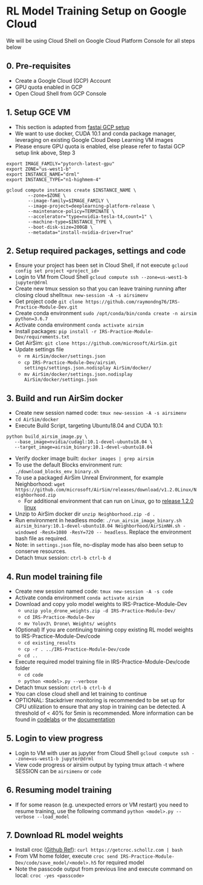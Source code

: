 # RL Model Training Setup on Google Cloud

We will be using Cloud Shell on Google Cloud Platform Console for all steps below

## 0. Pre-requisites
- Create a Google Cloud (GCP) Account
- GPU quota enabled in GCP
- Open Cloud Shell from GCP Console

## 1. Setup GCE VM
- This section is adapted from [fastai GCP setup](https://course.fast.ai/start_gcp.html)
- We want to use docker, CUDA 10.1 and conda package manager, leveraging on existing Google Cloud Deep Learning VM images
- Please ensure GPU quota is enabled, else please refer to fastai GCP setup link above, Step 3

```
export IMAGE_FAMILY="pytorch-latest-gpu"
export ZONE="us-west1-b"
export INSTANCE_NAME="drml"
export INSTANCE_TYPE="n1-highmem-4"

gcloud compute instances create $INSTANCE_NAME \
        --zone=$ZONE \
        --image-family=$IMAGE_FAMILY \
        --image-project=deeplearning-platform-release \
        --maintenance-policy=TERMINATE \
        --accelerator="type=nvidia-tesla-t4,count=1" \
        --machine-type=$INSTANCE_TYPE \
        --boot-disk-size=200GB \
        --metadata="install-nvidia-driver=True"
```

## 2. Setup required packages, settings and code
- Ensure your project has been set in Cloud Shell, if not execute `gcloud config set project <project_id>`
- Login to VM from Cloud Shell `gcloud compute ssh --zone=us-west1-b jupyter@drml`
- Create new tmux session so that you can leave training running after closing cloud shell`tmux new-session -A -s airsimenv`
- Get project code `git clone https://github.com/raymondng76/IRS-Practice-Module-Dev.git`
- Create conda environment `sudo /opt/conda/bin/conda create -n airsim python=3.6.7`
- Activate conda environment `conda activate airsim`
- Install packages: `pip install -r IRS-Practice-Module-Dev/requirements.txt`
- Get AirSim: `git clone https://github.com/microsoft/AirSim.git`
- Update settings file
    - `rm AirSim/docker/settings.json`
    - `cp IRS-Practice-Module-Dev/airsim\ settings/settings.json.nodisplay AirSim/docker/`
    - `mv AirSim/docker/settings.json.nodisplay AirSim/docker/settings.json`

## 3. Build and run AirSim docker
- Create new session named code: `tmux new-session -A -s airsimenv`
- `cd AirSim/docker`
- Execute Build Script, targeting Ubuntu18.04 and CUDA 10.1:
```
python build_airsim_image.py \
   --base_image=nvidia/cudagl:10.1-devel-ubuntu18.04 \
   --target_image=airsim_binary:10.1-devel-ubuntu18.04
```
- Verify docker image built: `docker images | grep airsim`
- To use the default Blocks environment run: `./download_blocks_env_binary.sh`
- To use a packaged AirSim Unreal Environment, for example Neighborhood: `wget https://github.com/microsoft/AirSim/releases/download/v1.2.0Linux/Neighborhood.zip`
  - For additional environment that can run on Linux, go to [release 1.2.0 linux](https://github.com/microsoft/AirSim/releases/tag/v1.2.0Linux)
- Unzip to AirSim docker dir `unzip Neighborhood.zip -d .`
- Run environment in headless mode: `./run_airsim_image_binary.sh airsim_binary:10.1-devel-ubuntu18.04 Neighborhood/AirSimNH.sh -windowed -ResX=1080 -ResY=720 -- headless`. Replace the environment bash file as required.
- Note: in `settings.json` file, no-display mode has also been setup to conserve resources.
- Detach tmux session: `ctrl-b ctrl-b d`

## 4. Run model training file
- Create new session named code: `tmux new-session -A -s code`
- Activate conda environment `conda activate airsim`
- Download and copy yolo model weights to IRS-Practice-Module-Dev
    - `unzip yolo_drone_weights.zip -d IRS-Practice-Module-Dev/`
    - `cd IRS-Practice-Module-Dev`
    - `mv Yolov3\ Drone\ Weights/ weights`
- (Optional) If you are continuing training copy existing RL model weights to IRS-Practice-Module-Dev/code
    - `cd existing_results`
    - `cp -r . ../IRS-Practice-Module-Dev/code`
    - `cd ..`
- Execute required model training file in IRS-Practice-Module-Dev/code folder
    - `cd code`
    - `python <model>.py --verbose`
- Detach tmux session: `ctrl-b ctrl-b d`
- You can close cloud shell and let training to continue
- OPTIONAL: Stackdriver monitoring is recommended to be set up for CPU utilization to ensure that any stop in training can be detected. A threshold of < 40% for 5min is recommended. More information can be found in [codelabs](https://codelabs.developers.google.com/codelabs/cloud-monitoring-codelab/index.html?index=..%2F..index#0) or the [documentation](https://cloud.google.com/monitoring/quickstart-lamp)

## 5. Login to view progress
- Login to VM with user as jupyter from Cloud Shell `gcloud compute ssh --zone=us-west1-b jupyter@drml`
- View code progress or airsim output by typing tmux attach -t <SESSION> where SESSION can be `airsimenv` or `code`

## 6. Resuming model training
- If for some reason (e.g. unexpected errors or VM restart) you need to resume training, use the following command `python <model>.py --verbose --load_model`

## 7. Download RL model weights
- Install croc ([Github Ref](https://github.com/schollz/croc)): `curl https://getcroc.schollz.com | bash`
- From VM home folder, execute `croc send IRS-Practice-Module-Dev/code/save_model/<model>.h5` for required model
- Note the passcode output from previous line and execute command on local: `croc -yes <passcode>`
